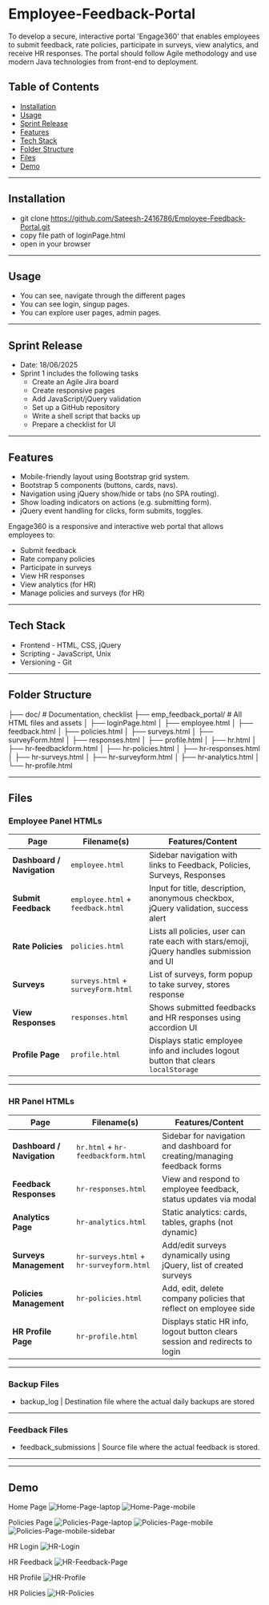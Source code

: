 # Employee-Feedback-Portal
To develop a secure, interactive portal 'Engage360' that enables employees to submit feedback, rate policies, participate in surveys, view analytics, and receive HR responses. The portal should follow Agile methodology and use modern Java technologies from front-end to deployment.

## Table of Contents
- [Installation](#installation)
- [Usage](#usage)
- [Sprint Release](#sprint-release)
- [Features](#features)
- [Tech Stack](#tech-stack)
- [Folder Structure](#folder-structure)
- [Files](#files)
- [Demo](#demo)

---

## Installation
- git clone https://github.com/Sateesh-2416786/Employee-Feedback-Portal.git
- copy file path of loginPage.html
- open in your browser 

---

## Usage
- You can see, navigate through the different pages
- You can see login, singup pages.
- You can explore user pages, admin pages.

---

## Sprint Release
- Date: 18/06/2025
- Sprint 1 includes the following tasks
    - Create an Agile Jira board
    - Create responsive pages
    - Add JavaScript/jQuery validation
    - Set up a GitHub repository
    - Write a shell script that backs up
    - Prepare a checklist for UI

---

## Features
- Mobile-friendly layout using Bootstrap grid system. 
- Bootstrap 5 components (buttons, cards, navs).
- Navigation using jQuery show/hide or tabs (no SPA routing). 
- Show loading indicators on actions (e.g. submitting form).
- jQuery event handling for clicks, form submits, toggles.

Engage360 is a responsive and interactive web portal that allows employees to:
- Submit feedback
- Rate company policies
- Participate in surveys
- View HR responses
- View analytics (for HR)
- Manage policies and surveys (for HR)

---

## Tech Stack
- Frontend - HTML, CSS, jQuery
- Scripting - JavaScript, Unix
- Versioning - Git

---

## Folder Structure


├── doc/ # Documentation, checklist
├── emp\_feedback\_portal/ # All HTML files and assets
│ ├── loginPage.html
│ ├── employee.html
│ ├── feedback.html
│ ├── policies.html
│ ├── surveys.html
│ ├── surveyForm.html
│ ├── responses.html
│ ├── profile.html
│ ├── hr.html
│ ├── hr-feedbackform.html
│ ├── hr-policies.html
│ ├── hr-responses.html
│ ├── hr-surveys.html
│ ├── hr-surveyform.html
│ ├── hr-analytics.html
│ └── hr-profile.html

---

## Files

### Employee Panel HTMLs

| Page                       | Filename(s)                          | Features/Content |
|----------------------------|--------------------------------------|------------------|
| **Dashboard / Navigation** | `employee.html`                      | Sidebar navigation with links to Feedback, Policies, Surveys, Responses |
| **Submit Feedback**        | `employee.html` + `feedback.html`    | Input for title, description, anonymous checkbox, jQuery validation, success alert |
| **Rate Policies**          | `policies.html`                      | Lists all policies, user can rate each with stars/emoji, jQuery handles submission and UI |
| **Surveys**                | `surveys.html` + `surveyForm.html`   | List of surveys, form popup to take survey, stores response |
| **View Responses**         | `responses.html`                     | Shows submitted feedbacks and HR responses using accordion UI |
| **Profile Page**           | `profile.html`                       | Displays static employee info and includes logout button that clears `localStorage` |

---

### HR Panel HTMLs

| Page                       | Filename(s)                              | Features/Content |
|----------------------------|------------------------------------------|------------------|
| **Dashboard / Navigation** | `hr.html` + `hr-feedbackform.html`       | Sidebar for navigation and dashboard for creating/managing feedback forms |
| **Feedback Responses**     | `hr-responses.html`                      | View and respond to employee feedback, status updates via modal |
| **Analytics Page**         | `hr-analytics.html`                      | Static analytics: cards, tables, graphs (not dynamic) |
| **Surveys Management**     | `hr-surveys.html` + `hr-surveyform.html` | Add/edit surveys dynamically using jQuery, list of created surveys |
| **Policies Management**    | `hr-policies.html`                       | Add, edit, delete company policies that reflect on employee side |
| **HR Profile Page**        | `hr-profile.html`                        | Displays static HR info, logout button clears session and redirects to login |

---

### Backup Files
- backup\_log | Destination file where the actual daily backups are stored

---

### Feedback Files
- feedback\_submissions | Source file where the actual feedback is stored.

---

---

## Demo

Home Page
 ![Home-Page-laptop](demoImages/01.jpg)
 ![Home-Page-mobile](demoImages/02.jpg)

Policies Page
 ![Policies-Page-laptop](demoImages/03.jpg)
 ![Policies-Page-mobile](demoImages/04.jpg)
 ![Policies-Page-mobile-sidebar](demoImages/05.jpg)

HR Login
 ![HR-Login](demoImages/06.jpg)

HR Feedback
 ![HR-Feedback-Page](demoImages/07.jpg)

HR Profile
 ![HR-Profile](demoImages/08.jpg)

HR Policies
 ![HR-Policies](demoImages/09.jpg)

